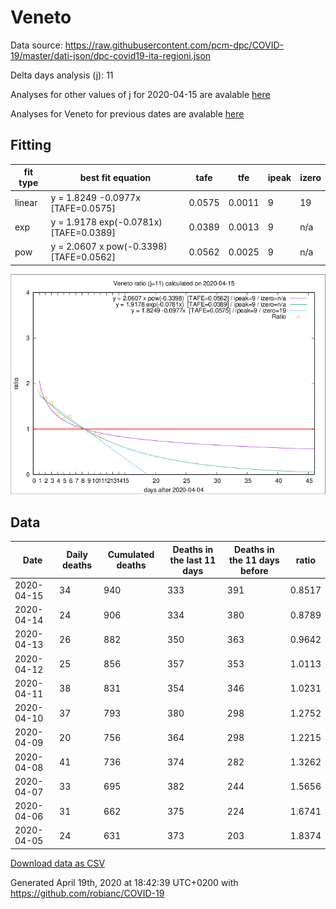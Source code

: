 # Veneto

Data source: https://raw.githubusercontent.com/pcm-dpc/COVID-19/master/dati-json/dpc-covid19-ita-regioni.json

Delta days analysis (j): 11

Analyses for other values of j for 2020-04-15 are avalable [here](../2020-04-15/README.md)

Analyses for Veneto for previous dates are avalable [here](../README.md)

## Fitting 
|fit type|best fit equation|tafe|tfe|ipeak|izero|
|-------|-----|--------|------|---|---|
|linear|y = 1.8249 -0.0977x  [TAFE=0.0575]|0.0575|0.0011|9|19|
|exp|y = 1.9178 exp(-0.0781x)  [TAFE=0.0389]|0.0389|0.0013|9|n/a|
|pow|y = 2.0607 x pow(-0.3398)  [TAFE=0.0562]|0.0562|0.0025|9|n/a|

![Plot](COVID-19_veneto_j11_2020-04-15.png)

## Data
|Date|Daily deaths|Cumulated deaths|Deaths in the last 11 days|Deaths in the 11 days before|ratio|
|----|----------|-----------|-------|--------------------|-----|
|2020-04-15|34|940|333|391|0.8517|
|2020-04-14|24|906|334|380|0.8789|
|2020-04-13|26|882|350|363|0.9642|
|2020-04-12|25|856|357|353|1.0113|
|2020-04-11|38|831|354|346|1.0231|
|2020-04-10|37|793|380|298|1.2752|
|2020-04-09|20|756|364|298|1.2215|
|2020-04-08|41|736|374|282|1.3262|
|2020-04-07|33|695|382|244|1.5656|
|2020-04-06|31|662|375|224|1.6741|
|2020-04-05|24|631|373|203|1.8374|

[Download data as CSV](COVID-19_veneto_j11_2020-04-15.csv)

Generated April 19th, 2020 at 18:42:39 UTC+0200 with https://github.com/robianc/COVID-19
